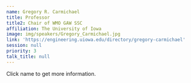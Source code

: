 ```yaml
---
name: Gregory R. Carmichael
title: Professor
title2: Chair of WMO GAW SSC
affiliation: The University of Iowa
image: img/speakers/Gregory_Carmichael.jpg
link: 'https://engineering.uiowa.edu/directory/gregory-carmichael'
session: null
priority: 3
talk_title: null
---
```

Click name to get more information.

